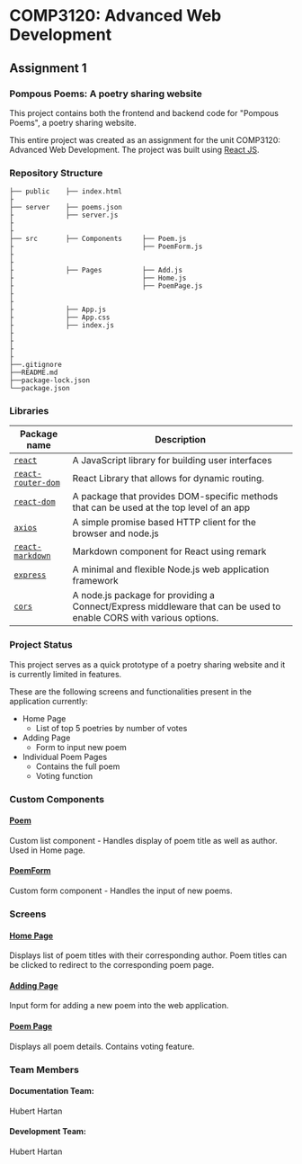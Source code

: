 # COMP3120: Advanced Web Development
## Assignment 1
### Pompous Poems: A poetry sharing website

This project contains both the frontend and backend code for "Pompous Poems", a poetry sharing website.

This entire project was created as an assignment for the unit COMP3120: Advanced Web Development. The project was built using [React JS](https://reactjs.org/).



### Repository Structure

    ├── public    ├── index.html
    ├         
    ├── server    ├── poems.json
    ├             ├── server.js
    ├
    ├
    ├── src       ├── Components     ├── Poem.js
    ├                                ├── PoemForm.js
    ├
    ├
    ├             ├── Pages          ├── Add.js
    ├                                ├── Home.js
    ├                                ├── PoemPage.js
    ├
    ├
    ├             ├── App.js
    ├             ├── App.css
    ├             ├── index.js
    ├             
    ├
    ├
    ├      
    ├──.gitignore
    ├──README.md
    ├──package-lock.json
    └──package.json
   


### Libraries
| Package name                                  | Description                                                                                                                                                                                                                                   |
| --------------------------------------------- | --------------------------------------------------------------------------------------------------------------------------------------------------------------------------------------------------------------------------------------------- |
| [`react`](https://reactjs.org/)  | A JavaScript library for building user interfaces |
| [`react-router-dom`](https://github.com/remix-run/react-router)     | React Library that allows for dynamic routing. |
| [`react-dom`](https://reactjs.org/docs/react-dom.html)    | A package that provides DOM-specific methods that can be used at the top level of an app |
| [`axios`](https://axios-http.com/)    | A simple promise based HTTP client for the browser and node.js |
| [`react-markdown`](https://github.com/remarkjs/react-markdown)    | Markdown component for React using remark |
| [`express`](http://expressjs.com/)    | A minimal and flexible Node.js web application framework |
| [`cors`](https://github.com/expressjs/cors)    | A node.js package for providing a Connect/Express middleware that can be used to enable CORS with various options. |



### Project Status
This project serves as a quick prototype of a poetry sharing website and it is currently limited in features.

These are the following screens and functionalities present in the application currently:
- Home Page
    - List of top 5 poetries by number of votes
- Adding Page
    - Form to input new poem
- Individual Poem Pages
    - Contains the full poem
    - Voting function 


### Custom Components

#### [Poem](individual-project-HubertHartan/src/Components)
Custom list component - Handles display of poem title as well as author.
 Used in Home page.

#### [PoemForm](individual-project-HubertHartan/src/Components)
Custom form component - Handles the input of new poems.



### Screens

#### [Home Page](individual-project-HubertHartan/src/Pages)
Displays list of poem titles with their corresponding author. 
Poem titles can be clicked to redirect to the corresponding poem page.

#### [Adding Page](individual-project-HubertHartan/src/Pages)
Input form for adding a new poem into the web application.

#### [Poem Page](individual-project-HubertHartan/src/Pages)
Displays all poem details.
Contains voting feature.


### Team Members
#### Documentation Team:
Hubert Hartan


#### Development Team:
Hubert Hartan